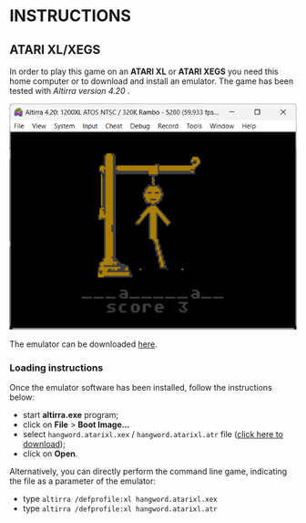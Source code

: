 # INSTRUCTIONS

## ATARI XL/XEGS

In order to play this game on an **ATARI XL** or **ATARI XEGS** you need this home computer or to download and install an emulator. The game has been tested with *Altirra version 4.20* .

![example of running](../pictures/atarixl-game.png)

The emulator can be downloaded [here](https://www.virtualdub.org/altirra.html).

### Loading instructions

Once the emulator software has been installed, follow the instructions below:
 - start **altirra.exe** program;
 - click on **File** > **Boot Image...**
 - select <code>hangword.atarixl.xex</code> / <code>hangword.atarixl.atr</code> file ([click here to download](https://spotlessmind1975.itch.io/hangword));
 - click on **Open**.

Alternatively, you can directly perform the command line game, indicating the file as a parameter of the emulator:
 - type <code>altirra /defprofile:xl hangword.atarixl.xex</code>
 - type <code>altirra /defprofile:xl hangword.atarixl.atr</code>


